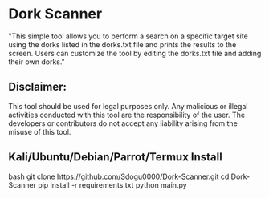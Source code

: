 # Dork Scanner
 "This simple tool allows you to perform a search on a specific target site using the dorks listed in the dorks.txt file and prints the results to the screen. Users can customize the tool by editing the dorks.txt file and adding their own dorks."


## Disclaimer:

This tool should be used for legal purposes only. Any malicious or illegal activities conducted with this tool are the responsibility of the user. The developers or contributors do not accept any liability arising from the misuse of this tool.


## Kali/Ubuntu/Debian/Parrot/Termux Install
   bash
   git clone https://github.com/Sdogu0000/Dork-Scanner.git
   cd Dork-Scanner
   pip install -r requirements.txt
   python main.py
    

